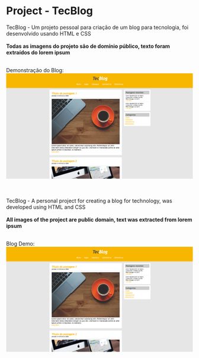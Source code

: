 <h1> Project - TecBlog </h1>
<p>
TecBlog - Um projeto pessoal para criação de um blog para tecnologia, foi desenvolvido usando HTML e CSS
<br>
<br>
<strong> Todas as imagens do projeto são de domínio público, texto foram extraídos do lorem ipsum </strong>
</p>
<br>
Demonstração do Blog:
<img src="TecBlog.png">
<br>
<br>
<br>
<p>
TecBlog - A personal project for creating a blog for technology, was developed using HTML and CSS
<br>
<br>
<strong> All images of the project are public domain, text was extracted from lorem ipsum </strong>
</p>
<br>
Blog Demo:
<img src="TecBlog.png">